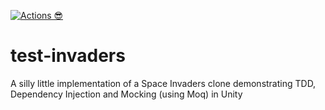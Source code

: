 [![Actions 😎](https://github.com/Talsidor/test-invaders/actions/workflows/main.yml/badge.svg)](https://github.com/Talsidor/test-invaders/actions/workflows/main.yml)
# test-invaders
A silly little implementation of a Space Invaders clone demonstrating TDD, Dependency Injection and Mocking (using Moq) in Unity
